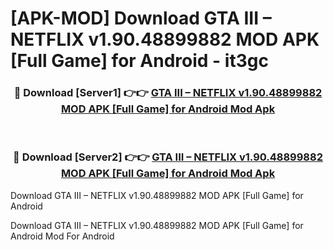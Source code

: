 # [APK-MOD] Download GTA III – NETFLIX v1.90.48899882 MOD APK [Full Game] for Android - it3gc


<div align="center">
<h3>🔴 Download [Server1] 👉👉 <a href="https://apk-comot.site?title=GTA_III_–_NETFLIX_v1.90.48899882_MOD_APK_[Full_Game]_for_Android">GTA III – NETFLIX v1.90.48899882 MOD APK [Full Game] for Android Mod Apk</a></h3><br>
<h3>🔴 Download [Server2] 👉👉 <a href="https://apk-comot.site?title=GTA_III_–_NETFLIX_v1.90.48899882_MOD_APK_[Full_Game]_for_Android">GTA III – NETFLIX v1.90.48899882 MOD APK [Full Game] for Android Mod Apk</a></h3>
</div>



Download GTA III – NETFLIX v1.90.48899882 MOD APK [Full Game] for Android 

Download GTA III – NETFLIX v1.90.48899882 MOD APK [Full Game] for Android Mod For Android